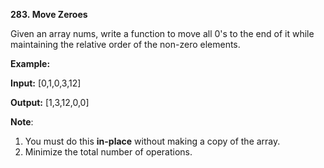 **283. Move Zeroes**

Given an array nums, write a function to move all 0's to the end of it while maintaining the relative order of the non-zero elements.

**Example:**

**Input:** [0,1,0,3,12]

**Output:** [1,3,12,0,0]

**Note**:

1. You must do this **in-place** without making a copy of the array.
2. Minimize the total number of operations.
